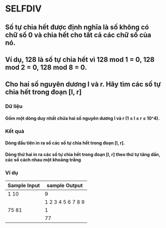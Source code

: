 # SELFDIV
## Số tự chia hết được định nghĩa là số không có chữ số 0 và chia hết cho tất cả các chữ số của nó.
## Ví dụ, 128 là số tự chia hết vì 128 mod 1 = 0, 128 mod 2 = 0, 128 mod 8 = 0.
## Cho hai số nguyên dương l và r. Hãy tìm các số tự chia hết trong đoạn [l, r]
### Dữ liệu 
#### Gồm một dòng duy nhất chứa hai số nguyên dương l và r (1 ≤ l ≤ r ≤ 10^4).
### Kết quả
#### Dòng đầu tiên in ra số các số tự chia hết trong đoạn [l, r].
#### Dòng thứ hai in ra các số tự chia hết trong đoạn [l, r] theo thứ tự tăng dần, các số cách nhau một khoảng trắng
### Ví dụ
|Sample Input|sample Output    |
|------------|-----------------|
|1 10        |9                |
|            |1 2 3 4 5 6 7 8 9|
|75 81       |1                |
|            |77               |
